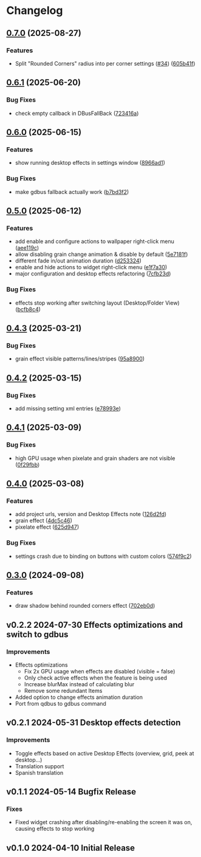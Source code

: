 # Changelog

## [0.7.0](https://github.com/luisbocanegra/plasma-wallpaper-effects/compare/v0.6.1...v0.7.0) (2025-08-27)


### Features

* Split "Rounded Corners" radius into per corner settings ([#34](https://github.com/luisbocanegra/plasma-wallpaper-effects/issues/34)) ([605b41f](https://github.com/luisbocanegra/plasma-wallpaper-effects/commit/605b41fc39e67e8d0d9eca62cd50511389e50b2e))

## [0.6.1](https://github.com/luisbocanegra/plasma-wallpaper-effects/compare/v0.6.0...v0.6.1) (2025-06-20)


### Bug Fixes

* check empty callback in DBusFallBack ([723416a](https://github.com/luisbocanegra/plasma-wallpaper-effects/commit/723416a104e855abacc49ecf0acbc14a8dec0726))

## [0.6.0](https://github.com/luisbocanegra/plasma-wallpaper-effects/compare/v0.5.0...v0.6.0) (2025-06-15)


### Features

* show running desktop effects in settings window ([8966ad1](https://github.com/luisbocanegra/plasma-wallpaper-effects/commit/8966ad125f62b47ad256cf41a8583b6cdf544492))


### Bug Fixes

* make gdbus fallback actually work ([b7bd3f2](https://github.com/luisbocanegra/plasma-wallpaper-effects/commit/b7bd3f22b6cb0968eca9ecf77aed1519f5e951be))

## [0.5.0](https://github.com/luisbocanegra/plasma-wallpaper-effects/compare/v0.4.3...v0.5.0) (2025-06-12)


### Features

* add enable and configure actions to wallpaper right-click menu ([aee119c](https://github.com/luisbocanegra/plasma-wallpaper-effects/commit/aee119c8769d95705f9fb3954e520160b44584a0))
* allow disabling grain change animation & disable by default ([5e7181f](https://github.com/luisbocanegra/plasma-wallpaper-effects/commit/5e7181f4e1da4897c961440555f2b51bfb214a11))
* different fade in/out animation duration ([d253324](https://github.com/luisbocanegra/plasma-wallpaper-effects/commit/d25332498260991ac2dd1be49c5fd4a0bc65e9b9))
* enable and hide actions to widget right-click menu ([e1f7a30](https://github.com/luisbocanegra/plasma-wallpaper-effects/commit/e1f7a30355d4f6aabd0b3015e1aec1f134834d69))
* major configuration and desktop effects refactoring ([7cfb23d](https://github.com/luisbocanegra/plasma-wallpaper-effects/commit/7cfb23d2308af238cf38ae9faf96e0d55e8285b2))


### Bug Fixes

* effects stop working after switching layout (Desktop/Folder View) ([bcfb8c4](https://github.com/luisbocanegra/plasma-wallpaper-effects/commit/bcfb8c49acb67593d3d977b7c09a678f920c06d4))

## [0.4.3](https://github.com/luisbocanegra/plasma-wallpaper-effects/compare/v0.4.2...v0.4.3) (2025-03-21)


### Bug Fixes

* grain effect visible patterns/lines/stripes ([95a8900](https://github.com/luisbocanegra/plasma-wallpaper-effects/commit/95a89006b2f7896269c27192d42cfe95221bf58c))

## [0.4.2](https://github.com/luisbocanegra/plasma-wallpaper-effects/compare/v0.4.1...v0.4.2) (2025-03-15)


### Bug Fixes

* add missing setting xml entries ([e78993e](https://github.com/luisbocanegra/plasma-wallpaper-effects/commit/e78993ecbdb84a4078f070ff4ef59ee6a8cb9cce))

## [0.4.1](https://github.com/luisbocanegra/plasma-wallpaper-effects/compare/v0.4.0...v0.4.1) (2025-03-09)


### Bug Fixes

* high GPU usage when pixelate and grain shaders are not visible ([0f29fbb](https://github.com/luisbocanegra/plasma-wallpaper-effects/commit/0f29fbb924f98f05d3d3830f38fd0bf0c93431fe))

## [0.4.0](https://github.com/luisbocanegra/plasma-wallpaper-effects/compare/v0.3.0...v0.4.0) (2025-03-08)


### Features

* add project urls, version and Desktop Effects note ([126d2fd](https://github.com/luisbocanegra/plasma-wallpaper-effects/commit/126d2fd48bb33ba9b712411a671de5f7e9e571f6))
* grain effect ([4dc5c46](https://github.com/luisbocanegra/plasma-wallpaper-effects/commit/4dc5c46a92e70092dd3fa332f4ed0b9126f52e2e))
* pixelate effect ([625d947](https://github.com/luisbocanegra/plasma-wallpaper-effects/commit/625d947b8f1b2c69857746c29635445501944684))


### Bug Fixes

* settings crash due to binding on buttons with custom colors ([574f9c2](https://github.com/luisbocanegra/plasma-wallpaper-effects/commit/574f9c2c23360efe57ded3a8444c847b4845ebd9))

## [0.3.0](https://github.com/luisbocanegra/plasma-wallpaper-effects/compare/v0.2.2...v0.3.0) (2024-09-08)


### Features

* draw shadow behind rounded corners effect ([702eb0d](https://github.com/luisbocanegra/plasma-wallpaper-effects/commit/702eb0dc39b23c4f16a3042692cadb30041ce2c6))

## v0.2.2 2024-07-30 Effects optimizations and switch to gdbus

### Improvements

- Effects optimizations
  - Fix 2x GPU usage when effects are disabled (visible = false)
  - Only check active effects when the feature is being used
  - Increase blurMax instead of calculating blur
  - Remove some redundant Items
- Added option to change effects animation duration
- Port from qdbus to gdbus command

## v0.2.1 2024-05-31 Desktop effects detection

### Improvements

- Toggle effects based on active Desktop Effects (overview, grid, peek at desktop...)
- Translation support
- Spanish translation

## v0.1.1 2024-05-14 Bugfix Release

### Fixes

- Fixed widget crashing after disabling/re-enabling the screen it was on, causing effects to stop working

## v0.1.0 2024-04-10 Initial Release
